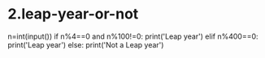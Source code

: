 # 2.leap-year-or-not
n=int(input())
if n%4==0 and n%100!=0:
    print('Leap year')
elif n%400==0:
    print('Leap year')
else:
    print('Not a Leap year')
